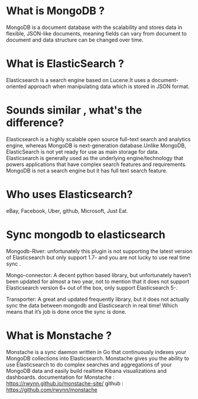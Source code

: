 
# What is MongoDB ?
MongoDB is a document database with the scalability and stores data in flexible, JSON-like documents, meaning fields can vary from document to document and data structure can be changed over time.
# What is ElasticSearch ?
Elasticsearch is a search engine based on Lucene.It uses a document-oriented approach when manipulating data which is stored in JSON format.
# Sounds similar , what's the difference?
Elasticsearch is a highly scalable open source full-text search and analytics engine, whereas MongoDB is next-generation database.Unlike MongoDB, ElasticSearch is not yet ready for use as main storage for data.
Elasticsearch is generally used as the underlying engine/technology that powers applications that have complex search features and requirements. MongoDB is not a search engine but it has full text search feature.
# Who uses Elasticsearch?
eBay, Facebook, Uber, github, Microsoft, Just Eat.

# Sync mongodb to elasticsearch

Mongodb-River:
unfortunately this plugin is not supporting the latest version of Elasticsearch but only support 1.7- and you are not lucky to use real time sync .

Mongo-connector:
A decent python based library, but unfortunately haven’t been updated for almost a two year, not to mention that it does not support Elasticsearch version 6+ out of the box, only support Elasticsearch 5-.

Transporter:
A great and updated frequently library, but it does not actually sync the data between mongodb and Elasticsearch in real time! Which means that it’s job is done once the sync is done. 

# What is Monstache ?
Monstache is a sync daemon written in Go that continuously indexes your MongoDB collections into Elasticsearch. Monstache gives you the ability to use Elasticsearch to do complex searches and aggregations of your MongoDB data and easily build realtime Kibana visualizations and dashboards.
documentation for Monstache : https://rwynn.github.io/monstache-site/
github : https://github.com/rwynn/monstache

